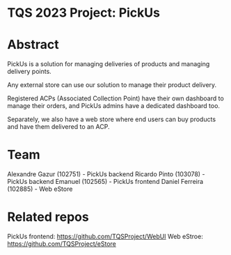 # TQS 2023 Project: PickUs

# Abstract

PickUs is a solution for managing deliveries of products and managing delivery points.

Any external store can use our solution to manage their product delivery.

Registered ACPs (Associated Collection Point) have their own dashboard to manage their orders, and PickUs admins have a dedicated dashboard too.

Separately, we also have a web store where end users can buy products and have them delivered to an ACP.


# Team

Alexandre Gazur (102751) - PickUs backend
Ricardo Pinto (103078) - PickUs backend
Emanuel (102565) - PickUs frontend
Daniel Ferreira (102885) - Web eStore

# Related repos

PickUs frontend: https://github.com/TQSProject/WebUI
Web eStroe: https://github.com/TQSProject/eStore
